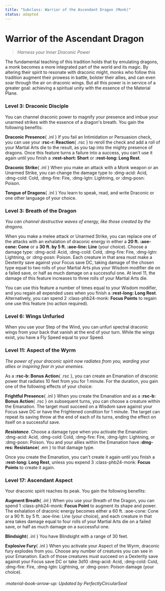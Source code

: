 ```yaml
---
title: "Subclass: Warrior of the Ascendant Dragon (Monk)"
status: adapted
---
```


<p style="display:none">
Harness your Inner Draconic Power
</p>

# Warrior of the Ascendant Dragon

> *Harness your Inner Draconic Power*  

The fundamental teaching of this tradition holds that by emulating dragons, a monk becomes a more integrated part of the world and its magic. By altering their spirit to resonate with draconic might, monks who follow this tradition augment their prowess in battle, bolster their allies, and can even soar through the air on draconic wings. But all this power is in service of a greater goal: achieving a spiritual unity with the essence of the Material Plane.

### Level 3: Draconic Disciple

You can channel draconic power to magnify your presence and imbue your unarmed strikes with the essence of a dragon's breath. You gain the following benefits:

**Draconic Presence**{ .inl } If you fail an Intimidation or Persuasion check, you can use your **:rsc-r: Reaction**{ .rsc } to reroll the check and add a roll of your Martial Arts die to the result, as you tap into the mighty presence of dragons. Once this feature turns a failure into a success, you can't use it again until you finish a **:rest-short: Short** or **:rest-long: Long Rest**.

**Draconic Strike**{ .inl } When you make an attack with a Monk weapon or an Unarmed Strike, you can change the damage type to :dmg-acid: Acid, :dmg-cold: Cold, :dmg-fire: Fire, :dmg-lgtn: Lightning, or :dmg-posn: Poison.

**Tongue of Dragons**{ .inl } You learn to speak, read, and write Draconic or one other language of your choice.

### Level 3: Breath of the Dragon

*You can channel destructive waves of energy, like those created by the dragons.*

When you make a melee attack or Unarmed Strike, you can replace one of the attacks with an exhalation of draconic energy in either a **20 ft. :aoe-cone: Cone** or a **30 ft. by 5 ft. :aoe-line: Line** (your choice). Choose a damage type: :dmg-acid: Acid, :dmg-cold: Cold, :dmg-fire: Fire, :dmg-lgtn: Lightning, or :dmg-posn: Poison. Each creature in that area must make a Dexterity save against your Focus save DC, taking damage of the chosen type equal to two rolls of your Martial Arts plus your Wisdom modifier die on a failed save, or half as much damage on a successful one. At level 11, the damage of this feature increases to three rolls of your Martial Arts die.

You can use this feature a number of times equal to your Wisdom modifier, and you regain all expended uses when you finish a **:rest-long: Long Rest**. Alternatively, you can spend 2 :class-phb24-monk: **Focus Points** to regain one use this feature (no action required).

### Level 6: Wings Unfurled

When you use your Step of the Wind, you can unfurl spectral draconic wings from your back that vanish at the end of your turn. While the wings exist, you have a Fly Speed equal to your Speed.

### Level 11: Aspect of the Wyrm

*The power of your draconic spirit now radiates from you, warding your allies or inspiring fear in your enemies.* 

As a **:rsc-b: Bonus Action**{ .rsc }, you can create an Emanation of draconic power that radiates 10 feet from you for 1 minute. For the duration, you gain one of the following effects of your choice:

**Frightful Presence**{ .inl } When you create the Emanation and as a **:rsc-b: Bonus Action**{ .rsc } on subsequent turns, you can choose a creature within the Emanation. The target must succeed on a Wisdom save against your Focus save DC or have the Frightened condition for 1 minute. The target can repeat its saving throw at the end of each of its turns, ending the effect on itself on a successful save.

***Resistance***. Choose a damage type when you activate the Emanation: :dmg-acid: Acid, :dmg-cold: Cold, :dmg-fire: Fire, :dmg-lgtn: Lightning, or :dmg-posn: Poison. You and your allies within the Emanation have **:dmg-res: Resistance**{ .em } to that damage type.

Once you create the Emanation, you can't create it again until you finish a **:rest-long: Long Rest**, unless you expend 3 :class-phb24-monk: **Focus Points** to create it again.

### Level 17: Ascendant Aspect

Your draconic spirit reaches its peak. You gain the following benefits:

**Augment Breath**{ .inl } When you use your Breath of the Dragon, you can spend 1 :class-phb24-monk: **Focus Point** to augment its shape and power. The exhalation of draconic energy becomes either a 60 ft. :aoe-cone: Cone or a 90 ft. by 5 ft. :aoe-line: Line (your choice), and each creature in that area takes damage equal to four rolls of your Martial Arts die on a failed save, or half as much damage on a successful one.

**Blindsight**{ .inl } You have Blindsight with a range of 30 feet.

**Explosive Fury**{ .inl } When you activate your Aspect of the Wyrm, draconic fury explodes from you. Choose any number of creatures you can see in your Emanation. Each of those creatures must succeed on a Dexterity save against your Focus save DC or take 3d10 :dmg-acid: Acid, :dmg-cold: Cold, :dmg-fire: Fire, :dmg-lgtn: Lightning, or :dmg-posn: Poison damage (your choice).

###### :material-book-arrow-up: Updated by *PerfectlyCircularSeal*
